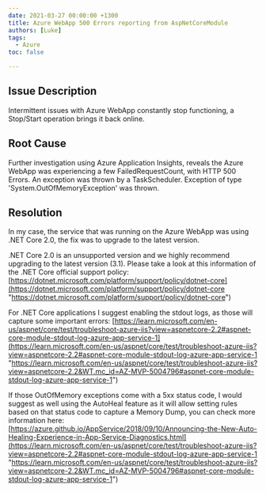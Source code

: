 ```yaml
---
date: 2021-03-27 00:00:00 +1300
title: Azure WebApp 500 Errors reporting from AspNetCoreModule
authors: [Luke]
tags:
  - Azure
toc: false

---
```

## Issue Description

Intermittent issues with Azure WebApp constantly stop functioning, a Stop/Start operation brings it back online.

## Root Cause

Further investigation using Azure Application Insights, reveals the Azure WebApp was experiencing a few FailedRequestCount, with HTTP 500 Errors. An exception was thrown by a TaskScheduler. Exception of type 'System.OutOfMemoryException' was thrown.

## Resolution

In my case, the service that was running on the Azure WebApp was using .NET Core 2.0, the fix was to upgrade to the latest version.

.NET Core 2.0 is an unsupported version and we highly recommend upgrading to the latest version (3.1). Please take a look at this information of the .NET Core official support policy: [https://dotnet.microsoft.com/platform/support/policy/dotnet-core](https://dotnet.microsoft.com/platform/support/policy/dotnet-core "https://dotnet.microsoft.com/platform/support/policy/dotnet-core")

For .NET Core applications I suggest enabling the stdout logs, as those will capture some important errors: [https://learn.microsoft.com/en-us/aspnet/core/test/troubleshoot-azure-iis?view=aspnetcore-2.2#aspnet-core-module-stdout-log-azure-app-service-1](https://learn.microsoft.com/en-us/aspnet/core/test/troubleshoot-azure-iis?view=aspnetcore-2.2#aspnet-core-module-stdout-log-azure-app-service-1 "https://learn.microsoft.com/en-us/aspnet/core/test/troubleshoot-azure-iis?view=aspnetcore-2.2&WT.mc_id=AZ-MVP-5004796#aspnet-core-module-stdout-log-azure-app-service-1")

If those OutOfMemory exceptions come with a 5xx status code, I would suggest as well using the AutoHeal feature as it will allow setting rules based on that status code to capture a Memory Dump, you can check more information here: [https://azure.github.io/AppService/2018/09/10/Announcing-the-New-Auto-Healing-Experience-in-App-Service-Diagnostics.html](https://learn.microsoft.com/en-us/aspnet/core/test/troubleshoot-azure-iis?view=aspnetcore-2.2#aspnet-core-module-stdout-log-azure-app-service-1 "https://learn.microsoft.com/en-us/aspnet/core/test/troubleshoot-azure-iis?view=aspnetcore-2.2&WT.mc_id=AZ-MVP-5004796#aspnet-core-module-stdout-log-azure-app-service-1")
